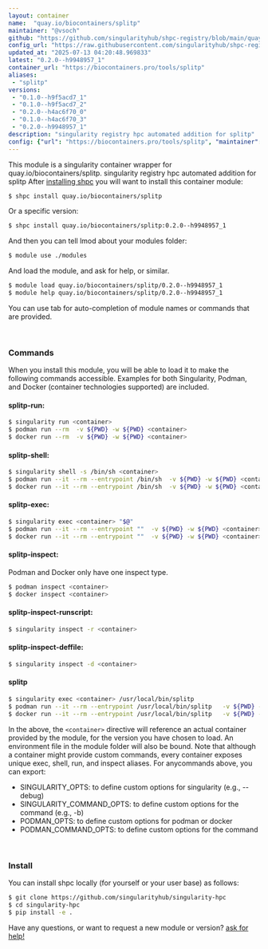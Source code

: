 ```yaml
---
layout: container
name:  "quay.io/biocontainers/splitp"
maintainer: "@vsoch"
github: "https://github.com/singularityhub/shpc-registry/blob/main/quay.io/biocontainers/splitp/container.yaml"
config_url: "https://raw.githubusercontent.com/singularityhub/shpc-registry/main/quay.io/biocontainers/splitp/container.yaml"
updated_at: "2025-07-13 04:20:48.969833"
latest: "0.2.0--h9948957_1"
container_url: "https://biocontainers.pro/tools/splitp"
aliases:
 - "splitp"
versions:
 - "0.1.0--h9f5acd7_1"
 - "0.1.0--h9f5acd7_2"
 - "0.2.0--h4ac6f70_0"
 - "0.1.0--h4ac6f70_3"
 - "0.2.0--h9948957_1"
description: "singularity registry hpc automated addition for splitp"
config: {"url": "https://biocontainers.pro/tools/splitp", "maintainer": "@vsoch", "description": "singularity registry hpc automated addition for splitp", "latest": {"0.2.0--h9948957_1": "sha256:5c73002e0e04724b4c1cf6ca646ef16c77de58d80169a0509d898468ffe0c103"}, "tags": {"0.1.0--h9f5acd7_1": "sha256:55edf2f66f0a3f01074842a7a4a476b5e10628b87dde671200ed1be4e5d1cc6c", "0.1.0--h9f5acd7_2": "sha256:7e8f8922d365cc6d0c8219c0dfb3f9b038298bbf9ad76ec9c13d5d0f228a3861", "0.2.0--h4ac6f70_0": "sha256:0283630ca532349d725797036979c4ee7873e88edda79d84a2204ffba9d25ca8", "0.1.0--h4ac6f70_3": "sha256:2ea9c965bb3d6034bb36f801d594b63b34ce3edbf5a938cfcb5bbec00abdd521", "0.2.0--h9948957_1": "sha256:5c73002e0e04724b4c1cf6ca646ef16c77de58d80169a0509d898468ffe0c103"}, "docker": "quay.io/biocontainers/splitp", "aliases": {"splitp": "/usr/local/bin/splitp"}}
---
```


This module is a singularity container wrapper for quay.io/biocontainers/splitp.
singularity registry hpc automated addition for splitp
After [installing shpc](#install) you will want to install this container module:


```bash
$ shpc install quay.io/biocontainers/splitp
```

Or a specific version:

```bash
$ shpc install quay.io/biocontainers/splitp:0.2.0--h9948957_1
```

And then you can tell lmod about your modules folder:

```bash
$ module use ./modules
```

And load the module, and ask for help, or similar.

```bash
$ module load quay.io/biocontainers/splitp/0.2.0--h9948957_1
$ module help quay.io/biocontainers/splitp/0.2.0--h9948957_1
```

You can use tab for auto-completion of module names or commands that are provided.

<br>

### Commands

When you install this module, you will be able to load it to make the following commands accessible.
Examples for both Singularity, Podman, and Docker (container technologies supported) are included.

#### splitp-run:

```bash
$ singularity run <container>
$ podman run --rm  -v ${PWD} -w ${PWD} <container>
$ docker run --rm  -v ${PWD} -w ${PWD} <container>
```

#### splitp-shell:

```bash
$ singularity shell -s /bin/sh <container>
$ podman run --it --rm --entrypoint /bin/sh  -v ${PWD} -w ${PWD} <container>
$ docker run --it --rm --entrypoint /bin/sh  -v ${PWD} -w ${PWD} <container>
```

#### splitp-exec:

```bash
$ singularity exec <container> "$@"
$ podman run --it --rm --entrypoint ""  -v ${PWD} -w ${PWD} <container> "$@"
$ docker run --it --rm --entrypoint ""  -v ${PWD} -w ${PWD} <container> "$@"
```

#### splitp-inspect:

Podman and Docker only have one inspect type.

```bash
$ podman inspect <container>
$ docker inspect <container>
```

#### splitp-inspect-runscript:

```bash
$ singularity inspect -r <container>
```

#### splitp-inspect-deffile:

```bash
$ singularity inspect -d <container>
```


#### splitp

```bash
$ singularity exec <container> /usr/local/bin/splitp
$ podman run --it --rm --entrypoint /usr/local/bin/splitp   -v ${PWD} -w ${PWD} <container> -c " $@"
$ docker run --it --rm --entrypoint /usr/local/bin/splitp   -v ${PWD} -w ${PWD} <container> -c " $@"
```



In the above, the `<container>` directive will reference an actual container provided
by the module, for the version you have chosen to load. An environment file in the
module folder will also be bound. Note that although a container
might provide custom commands, every container exposes unique exec, shell, run, and
inspect aliases. For anycommands above, you can export:

 - SINGULARITY_OPTS: to define custom options for singularity (e.g., --debug)
 - SINGULARITY_COMMAND_OPTS: to define custom options for the command (e.g., -b)
 - PODMAN_OPTS: to define custom options for podman or docker
 - PODMAN_COMMAND_OPTS: to define custom options for the command

<br>

### Install

You can install shpc locally (for yourself or your user base) as follows:

```bash
$ git clone https://github.com/singularityhub/singularity-hpc
$ cd singularity-hpc
$ pip install -e .
```

Have any questions, or want to request a new module or version? [ask for help!](https://github.com/singularityhub/singularity-hpc/issues)